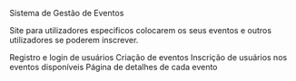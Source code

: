 Sistema de Gestão de Eventos

Site para utilizadores especificos colocarem os seus eventos e outros utilizadores se poderem inscrever.

Registro e login de usuários
Criação de eventos
Inscrição de usuários nos eventos disponíveis
Página de detalhes de cada evento 
